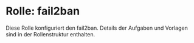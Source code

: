 # Rolle: fail2ban

Diese Rolle konfiguriert den fail2ban. Details der Aufgaben und Vorlagen sind in der Rollenstruktur enthalten.
